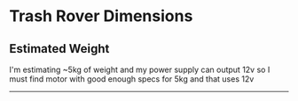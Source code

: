 #  Trash Rover Dimensions

## Estimated Weight
I'm estimating ~5kg of weight and my power supply can output 12v so I must find  motor with good enough specs for 5kg and that uses 12v

---

